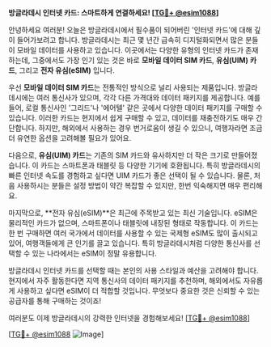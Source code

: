 **방글라데시 인터넷 카드: 스마트하게 연결하세요! [[TG💪+ @esim1088](https://t.me/s/esim1088)]**

안녕하세요 여러분! 오늘은 방글라데시에서 필수품이 되어버린 '인터넷 카드'에 대해 깊이 들어가보려고 합니다. 방글라데시는 최근 몇 년간 급속히 디지털화되면서 많은 분들이 모바일 데이터를 사용하고 있습니다. 이곳에서는 다양한 유형의 인터넷 카드가 존재하는데, 그중에서도 가장 인기 있는 것은 바로 **모바일 데이터 SIM 카드**, **유심(UIM) 카드**, 그리고 **전자 유심(eSIM)** 입니다.

우선 **모바일 데이터 SIM 카드**는 전통적인 방식으로 널리 사용되는 제품입니다. 방글라데시에는 여러 통신사가 있으며, 각각 다른 가격대와 데이터 패키지를 제공합니다. 예를 들어, 로컬 통신사인 '그리드'나 '에어텔' 같은 곳에서 다양한 데이터 패키지를 구매할 수 있습니다. 이러한 카드는 현지에서 쉽게 구매할 수 있고, 데이터를 재충전하기도 매우 간단합니다. 하지만, 해외에서 사용하는 경우 번거로움이 생길 수 있으니, 여행자라면 조금 더 유연한 옵션을 고려해볼 필요가 있어요.

다음으로, **유심(UIM) 카드**는 기존의 SIM 카드와 유사하지만 더 작은 크기로 만들어졌습니다. 이 카드는 스마트폰과 태블릿 등 다양한 기기에 호환됩니다. 특히 방글라데시의 빠른 인터넷 속도를 경험하고 싶다면 UIM 카드가 좋은 선택이 될 수 있습니다. 물론, 처음 사용하시는 분들은 설정 방법이 약간 복잡할 수 있지만, 한번 익숙해지면 매우 편리해요.

마지막으로, **전자 유심(eSIM)**은 최근에 주목받고 있는 최신 기술입니다. eSIM은 물리적인 카드가 없으며, 스마트폰이나 태블릿에 내장된 형태로 작동합니다. 이 카드는 한 번 구매하면 여러 국가에서 데이터를 사용할 수 있는 국제형 eSIM도 많이 출시되고 있어, 여행객들에게 큰 인기를 끌고 있습니다. 특히 방글라데시처럼 다양한 통신사를 선택할 수 있는 나라에서는 eSIM이 정말 유용합니다.

방글라데시 인터넷 카드를 선택할 때는 본인의 사용 스타일과 예산을 고려해야 합니다. 현지에서 자주 활동한다면 지역 통신사의 데이터 패키지를 추천하며, 해외에서도 자유롭게 사용하고 싶다면 eSIM이 더 적합할 것입니다. 무엇보다 중요한 것은 신뢰할 수 있는 공급자를 통해 구매하는 것이죠!

여러분도 이제 방글라데시의 강력한 인터넷을 경험해보세요! [[TG💪+ @esim1088](https://t.me/s/esim1088)]

[[TG💪+ @esim1088](https://t.me/s/esim1088) ![Image](https://i.postimg.cc/Y0z9fWf4/image.png)]